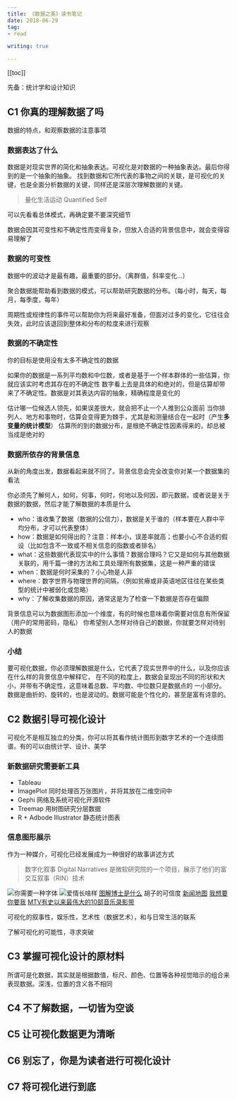 ```yaml
---
title: 《数据之美》读书笔记
date: 2018-06-29
tag:
- read

writing: true

---
```


[[toc]]

先备：统计学和设计知识

## C1 你真的理解数据了吗

数据的特点，和观察数据的注意事项

### 数据表达了什么

数据是对现实世界的简化和抽象表达。可视化是对数据的一种抽象表达。最后你得到的是一个抽象的抽象。
找到数据和它所代表的事物之间的关联，是可视化的关键，也是全面分析数据的关键，同样还是深层次理解数据的关键。

> 量化生活运动 Quantified Self

可以先看看总体模式，再确定要不要深究细节

数据会因其可变性和不确定性而变得复杂，但放入合适的背景信息中，就会变得容易理解了


### 数据的可变性

数据中的波动才是最有趣，最重要的部分。（离群值，斜率变化...）

聚合数据能帮助看到数据的模式，可以帮助研究数据的分布。（每小时，每天，每月，每季度，每年）

周期性或规律性的事件可以帮助你为将来最好准备，但面对过多的变化，它往往会失效，此时应该退回到整体和分布的粒度来进行观察

### 数据的不确定性

你的目标是使用没有太多不确定性的数据

如果你的数据是一系列平均数和中位数，或者是基于一个样本群体的一些估算，你就应该实时考虑其存在的不确定性
数字看上去是具体的和绝对的，但是估算却带来了不确定性。数据是对其表达内容的抽象，精确程度是变化的

估计哪一位候选人领先，如果误差很大，就会把不止一个人推到公众面前
当你排列人、地方和事物时，估算会变得更为棘手，尤其是和测量结合在一起时（产生**多变量的统计模型**）
估算所的到的数据分布，是根绝不确定性因素得来的，却总被当成是绝对的

### 数据所依存的背景信息

从新的角度出发，数据看起来就不同了。背景信息会完全改变你对某一个数据集的看法

你必须先了解何人，如何，何事，何时，何地以及何因，即元数据，或者说是关于数据的数据，然后才能了解数据的本质是什么

- who：谁收集了数据（数据的公信力），数据是关于谁的（样本要在人群中平均分布，才可以代表整体）
- how：数据是如何得出的？注意：样本小，误差率就高；也要小心不合适的假设（比如包含不一致或不相关信息的指数或者排名）
- what：这些数据代表现实中的什么事情？数据合理吗？它又是如何与其他数据关联的，用千篇一律的方法和工具处理所有数据集，这是一种严重的错误
- when：数据是何时采集的？小心物是人非
- where：数字世界与物理世界的间隔，（例如贫瘠或非英语地区往往在某些类型的统计中被弱化或忽略）
- why：了解收集数据的原因，通常这是为了检查一下数据是否存在偏颇

背景信息可以为数据图形添加一个维度，有的时候也意味着你需要对信息有所保留（用户的常用密码，隐私）
你希望别人怎样对待自己的数据，你就要怎样对待别人的数据


### 小结

要可视化数据，你必须理解数据是什么，它代表了现实世界中的什么，以及你应该在什么样的背景信息中解释它，
在不同的粒度上，数据会呈现出不同的形状和大小，并带有不确定性，这意味着总数、平均数、中位数只是数据点的
一小部分。数据是曲折的、旋转的，也是波动的。数据可能是个性化的，甚至是富有诗意的。


## C2 数据引导可视化设计

可视化不是相互独立的分类，你可以将其看作统计图形到数字艺术的一个连续图谱。有的可以由统计学、设计、美学

### 新数据研究需要新工具

- Tableau 
- ImagePlot 同时处理百万张图片，并将其放在二维空间中
- Gephi 网络及系统可视化开源软件
- Treemap 用树图研究分层数据
- R + Adbode Illustrator 静态统计图表

### 信息图形展示

作为一种媒介，可视化已经发展成为一种很好的故事讲述方式

> 数字化叙事 Digital Narratives 是微软研究院的一个项目，展示了他们的富交互叙事（RIN）技术


![你需要一种字体](/image/read/so-you-need-a-typeface.jpg)
![爱情长啥样](/image/read/tumblr_m4axseAY2Z1rv3rzso1_1280.png)
[图解博士是什么](http://matt.might.net/articles/phd-school-in-pictures/)
胡子的可信度
[新闻地图](http://newsmap.jp/)
[我想要你要我](http://iwantyoutowantme.org/statement.html)
[MTV有史以来最伟大的10部音乐录影带](http://salavon.com/work/MtvsTop10/)


可视化的叙事性，娱乐性，艺术性（数据艺术），和与日常生活的联系

了解可视化的可能性，寻求突破


## C3 掌握可视化设计的原材料

所谓可是化数据，其实就是根据数值，标尺、颜色、位置等各种视觉暗示的组合来表现数据。深浅，位置的含义各不相同


## C4 不了解数据，一切皆为空谈

## C5 让可视化数据更为清晰

## C6 别忘了，你是为读者进行可视化设计

## C7 将可视化进行到底